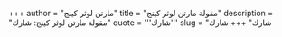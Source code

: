 +++
author = "مارتن لوثر كينج"
title = "مقولة مارتن لوثر كينج"
description = "مقولة مارتن لوثر كينج: شارك"
quote = '''شارك'''
slug = "شارك"
+++
شارك
